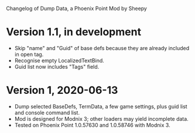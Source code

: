 Changelog of Dump Data, a Phoenix Point Mod by Sheepy

# Version 1.1, in development

* Skip "name" and "Guid" of base defs because they are already included in open tag.
* Recognise empty LocalizedTextBind.
* Guid list now includes "Tags" field.

# Version 1, 2020-06-13

* Dump selected BaseDefs, TermData, a few game settings, plus guid list and console command list.
* Mod is designed for Modnix 3; other loaders may yield incomplete data.
* Tested on Phoenix Point 1.0.57630 and 1.0.58746 with Modnix 3.
